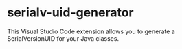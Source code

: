 # serialv-uid-generator
This Visual Studio Code extension allows you to generate a SerialVersionUID for your Java classes.

